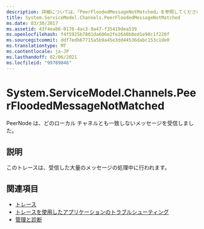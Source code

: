 ```yaml
---
description: 詳細については、「PeerFloodedMessageNotMatched」を参照してください。
title: System.ServiceModel.Channels.PeerFloodedMessageNotMatched
ms.date: 03/30/2017
ms.assetid: 43f4eab6-0176-4ac3-9a47-f35419dea539
ms.openlocfilehash: f4f5925b7801da606e2fe2640b8ed1e90c1f220f
ms.sourcegitcommit: ddf7edb67715a5b9a45e3dd44536dabc153c1de0
ms.translationtype: MT
ms.contentlocale: ja-JP
ms.lasthandoff: 02/06/2021
ms.locfileid: "99769846"
---
```

# <a name="systemservicemodelchannelspeerfloodedmessagenotmatched"></a>System.ServiceModel.Channels.PeerFloodedMessageNotMatched

PeerNode は、どのローカル チャネルとも一致しないメッセージを受信しました。  
  
## <a name="description"></a>説明  

 このトレースは、受信した大量のメッセージの処理中に行われます。  
  
## <a name="see-also"></a>関連項目

- [トレース](index.md)
- [トレースを使用したアプリケーションのトラブルシューティング](using-tracing-to-troubleshoot-your-application.md)
- [管理と診断](../index.md)
